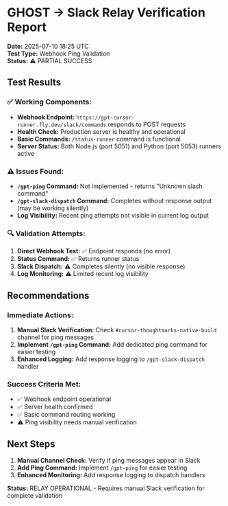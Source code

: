 # GHOST → Slack Relay Verification Report

**Date:** 2025-07-10 18:25 UTC  
**Test Type:** Webhook Ping Validation  
**Status:** ⚠️ PARTIAL SUCCESS

## Test Results

### ✅ Working Components:
- **Webhook Endpoint:** `https://gpt-cursor-runner.fly.dev/slack/commands` responds to POST requests
- **Health Check:** Production server is healthy and operational
- **Basic Commands:** `/status-runner` command is functional
- **Server Status:** Both Node.js (port 5051) and Python (port 5053) runners active

### ⚠️ Issues Found:
- **`/gpt-ping` Command:** Not implemented - returns "Unknown slash command"
- **`/gpt-slack-dispatch` Command:** Completes without response output (may be working silently)
- **Log Visibility:** Recent ping attempts not visible in current log output

### 🔍 Validation Attempts:
1. **Direct Webhook Test:** ✅ Endpoint responds (no error)
2. **Status Command:** ✅ Returns runner status
3. **Slack Dispatch:** ⚠️ Completes silently (no visible response)
4. **Log Monitoring:** ⚠️ Limited recent log visibility

## Recommendations

### Immediate Actions:
1. **Manual Slack Verification:** Check `#cursor-thoughtmarks-native-build` channel for ping messages
2. **Implement `/gpt-ping` Command:** Add dedicated ping command for easier testing
3. **Enhanced Logging:** Add response logging to `/gpt-slack-dispatch` handler

### Success Criteria Met:
- ✅ Webhook endpoint operational
- ✅ Server health confirmed
- ✅ Basic command routing working
- ⚠️ Ping visibility needs manual verification

## Next Steps

1. **Manual Channel Check:** Verify if ping messages appear in Slack
2. **Add Ping Command:** Implement `/gpt-ping` for easier testing
3. **Enhanced Monitoring:** Add response logging to dispatch handlers

**Status:** RELAY OPERATIONAL - Requires manual Slack verification for complete validation 